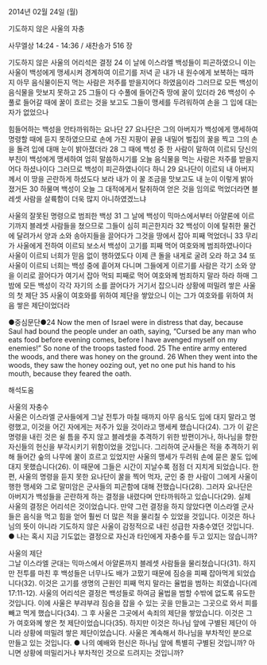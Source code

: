 2014년 02월 24일 (월)

기도하지 않은 사울의 자충



사무엘상 14:24 - 14:36 / 새찬송가 516 장


기도하지 않은 사울의 어리석은 결정 
24 이 날에 이스라엘 백성들이 피곤하였으니 이는 사울이 백성에게 맹세시켜 경계하여 이르기를 저녁 곧 내가 내 원수에게 보복하는 때까지 아무 음식물이든지 먹는 사람은 저주를 받을지어다 하였음이라 그러므로 모든 백성이 음식물을 맛보지 못하고 25 그들이 다 수풀에 들어간즉 땅에 꿀이 있더라 26 백성이 수풀로 들어갈 때에 꿀이 흐르는 것을 보고도 그들이 맹세를 두려워하여 손을 그 입에 대는 자가 없었으나

힘들어하는 백성을 안타까워하는 요나단
27 요나단은 그의 아버지가 백성에게 맹세하여 명령할 때에 듣지 못하였으므로 손에 가진 지팡이 끝을 내밀어 벌집의 꿀을 찍고 그의 손을 돌려 입에 대매 눈이 밝아졌더라 28 그 때에 백성 중 한 사람이 말하여 이르되 당신의 부친이 백성에게 맹세하여 엄히 말씀하시기를 오늘 음식물을 먹는 사람은 저주를 받을지어다 하셨나이다 그러므로 백성이 피곤하였나이다 하니 29 요나단이 이르되 내 아버지께서 이 땅을 곤란하게 하셨도다 보라 내가 이 꿀 조금을 맛보고도 내 눈이 이렇게 밝아졌거든 30 하물며 백성이 오늘 그 대적에게서 탈취하여 얻은 것을 임의로 먹었더라면 블레셋 사람을 살륙함이 더욱 많지 아니하였겠느냐

사울의 잘못된 명령으로 범죄한 백성
31 그 날에 백성이 믹마스에서부터 아얄론에 이르기까지 블레셋 사람들을 쳤으므로 그들이 심히 피곤한지라 32 백성이 이에 탈취한 물건에 달려가서 양과 소와 송아지들을 끌어다가 그것을 땅에서 잡아 피째 먹었더니 33 무리가 사울에게 전하여 이르되 보소서 백성이 고기를 피째 먹어 여호와께 범죄하였나이다 사울이 이르되 너희가 믿음 없이 행하였도다 이제 큰 돌을 내게로 굴려 오라 하고 34 또 사울이 이르되 너희는 백성 중에 흩어져 다니며 그들에게 이르기를 사람은 각기 소와 양을 이리로 끌어다가 여기서 잡아 먹되 피째로 먹어 여호와께 범죄하지 말라 하라 하매 그 밤에 모든 백성이 각각 자기의 소를 끌어다가 거기서 잡으니라
상황에 떠밀려 쌓은 사울의 첫 제단 
35 사울이 여호와를 위하여 제단을 쌓았으니 이는 그가 여호와를 위하여 처음 쌓은 제단이었더라


●중심문단●24 Now the men of Israel were in distress that day, because Saul had bound the people under an oath, saying, “Cursed be any man who eats food before evening comes, before I have avenged myself on my enemies!” So none of the troops tasted food. 25 The entire army entered the woods, and there was honey on the ground. 26 When they went into the woods, they saw the honey oozing out, yet no one put his hand to his mouth, because they feared the oath.

해석도움





사울의 자충수  
사울은 이스라엘 군사들에게 그날 전투가 마칠 때까지 아무 음식도 입에 대지 말라고 명령했고, 이것을 어긴 자에게는 저주가 있을 것이라고 맹세케 했습니다(24). 그가 이 같은 명령을 내린 것은 쉴 틈을 주지 않고 블레셋을 추격하기 위한 방편이거나, 하나님을 향한 자신들의 헌신을 부각시키기 위함이었을 것입니다. 그리하여 군사들은 적을 추격하기 위해 들어간 숲의 나무에 꿀이 흐르고 있었지만 사울의 맹세가 두려워 손에 묻은 꿀도 입에 대지 못했습니다(26). 이 때문에 그들은 시간이 지날수록 점점 더 지치게 되었습니다. 한편, 사울의 명령을 듣지 못한 요나단이 꿀을 찍어 먹자, 군인 중 한 사람이 그에게 사울이 행한 맹세와 그로 말미암은 군사들의 피곤함에 대해 전했습니다(28). 그러자 요나단은 아버지가 백성들을 곤란하게 하는 결정을 내렸다며 안타까워하고 있습니다(29). 실제 사울의 결정은 어리석은 것이었습니다. 만약 그런 결정을 하지 않았다면 이스라엘 군사들은 음식을 먹고 힘을 얻어 훨씬 더 많은 적을 물리칠 수 있었을 것입니다. 이것은 하나님의 뜻이 아니라 기도하지 않은 사울이 감정적으로 내린 성급한 자충수였던 것입니다.   
● 나는 혹시 지금 기도없는 결정으로 자신과 타인에게 자충수를 두고 있지는 않습니까?

사울의 제단  
그날 이스라엘 군대는 믹마스에서 아얄론까지 블레셋 사람들을 물리쳤습니다(31). 하지만 전투를 마친 후 백성들은 너무나도 배가 고팠기 때문에 짐승을 피째 잡아먹게 되었습니다(32). 이것은 고기를 생명의 근원인 피째 먹지 말라는 율법을 범하는 죄였습니다(레 17:11-12). 사울의 어리석은 결정은 백성들로 하여금 율법을 범할 수밖에 없도록 유도한 것입니다. 이에 사울은 부랴부랴 짐승을 잡을 수 있는 곳을 만들고는 그곳으로 와서 피를 빼고 먹게 했습니다(34). 그 후 사울은 그곳에서 속죄의 제단을 쌓았습니다. 이것은 그가 여호와께 쌓은 첫 제단이었습니다(35). 하지만 이것은 하나님 앞에 구별된 제단이 아니라 상황에 떠밀려 쌓은 제단이었습니다. 사울은 계속해서 하나님을 부차적인 분으로 만들고 있는 것입니다. 
● 나의 예배와 헌신은 하나님 앞에 특별히 구별된 것입니까? 아니면 상황에 떠밀리거나 부차적인 것으로 드려지는 것입니까?